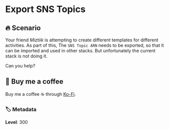 # Export SNS Topics

## 🔥 Scenario

Your friend _Miztiik_ is attempting to create different templates for different activities. As part of this, The `SNS Topic ARN` needs to be exported, so that it can be imported and used in other stacks. But unfortunately the current stack is not doing it.

Can you help?

## 👋 Buy me a coffee

Buy me a coffee ☕ through [Ko-Fi](https://ko-fi.com/miztiik).

### 🏷️ Metadata

**Level**: 300
